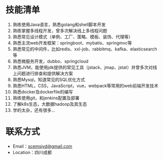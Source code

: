 # 技能清单
1.   熟练使用Java语言，熟悉golang和shell脚本开发
2.   熟练掌握多线程开发，曾多次解决线上多线程问题
3.   熟悉常见设计模式（单例、工厂、策略、模板、装饰、代理等）
4.   熟悉主流web开发框架：springboot、mybatis、springmvc等
5.   熟悉常见的中间件，比如redis、xxl-job、rabbitmq、kafka、elasticsearch等
6.   熟悉微服务开发，dubbo、springcloud
7.   熟悉JVM，能使用jdk提供的常见工具（jstack、jmap、jstat）并曾多次对线上问题进行排查和提供解决方案
8.   熟悉Mysql，知道常见的SQL优化方式
9.   熟悉HTML，CSS，JavaScript，vue，webpack等常用的web前端开发技术
10.  熟悉docker及dockerfile的编写
11.  熟练使用git，和jenkins配置及部署
12.  了解k8s生态，大数据hadoop及其生态
13.  学的太杂，还有很多...

# 联系方式
- Email：scemsjyd@gmail.com
- Location：四川成都

